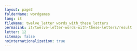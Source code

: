 ```yaml
---
layout: page2
folderName: wordgames
lang: it
fileName: twelve_letter_words_with_these_letters
permalink: it/twelve-letter-words-with-these-letters/result
letter: 12
sitemap: false
nointernationalization: true   
---
```

